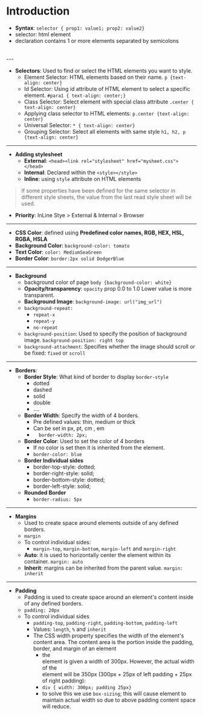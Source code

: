 # Introduction
* **Syntax**: `selector { prop1: value1; prop2: value2}`
* selector: html element 
* declaration contains 1 or more elements separated by semicolons
<br/>
---

* **Selectors**: Used to find or select the HTML elements you want to style.
  * Element Selector: HTML elements based on their name. `p {text-align: center}`
  * Id Selector: Using id attribute of HTML element to select a specific element. `#para1 { text-align: center;}`
  * Class Selector: Select element with special class attribute `.center { text-align: center}`
  * Applying class selector to HTML elements: `p.center {text-align: center}`
  * Universal Selector: `* { text-align: center}`
  * Grouping Selector: Select all elements with same style `h1, h2, p {text-align: center}`
---

* **Adding stylesheet**
  * **External**: `<head><link rel="stylesheet" href="mysheet.css"></head>`
  * **Internal**: Declared within the `<style></style>`
  * **Inline**: using `style` attribute on HTML elements

> If some properties have been defined for the same selector in different style sheets, the value from the last read style sheet will be used. 

* **Priority**: InLine Stye > External & Internal > Browser
---

* **CSS Color**: defined using **Predefined color names, RGB, HEX, HSL, RGBA, HSLA**
* **Background Color**: `background-color: tomato`
* **Text Color**: `color: MediumSeaGreen`
* **Border Color**: `border:2px solid DodgerBlue`
---

* **Background**
  * background color of page `body {background-color: white}`
  * **Opacity/transparency**: `opacity` prop 0.0 to 1.0 Lower value is more transparent.
  * **Background Image**: `background-image: url("img_url")`
  * `background-repeat:`
    * `repeat-x`
    * `repeat-y`
    * `no-repeat`
  * `background-position`: Used to specify the position of background image. `background-position: right top`
  * `background-attachment`: Specifies whether the image should scroll or be fixed: `fixed` or `scroll`
----

* **Borders**:
  * **Border Style**: What kind of border to display `border-style`
    * dotted
    * dashed
    * solid
    * double
    * ....
  * **Border Width**: Specify the width of 4 borders.
    * Pre defined values: thin, medium or thick
    * Can be set in px, pt, cm , em
    * `  border-width: 2px;`
  * **Border Color**: Used to set the color of 4 borders
    * If no color is set then it is inherited from the element.
    * `border-color: blue`
  * **Border Individual sides**
    * border-top-style: dotted;
    * border-right-style: solid;
    * border-bottom-style: dotted;
    * border-left-style: solid;
  * **Rounded Border**
    * `border-radius: 5px`
---
* **Margins**
  * Used to create space around elements outside of any defined borders.
  * `margin`
  * To control individual sides: 
    * `margin-top`, `margin-bottom`, `margin-left` and `margin-right`
  * **Auto**: it is used to horizontally center the element within its container. `margin: auto`
  * **Inherit**: margins can be inherited from the parent value. `margin: inherit`
---

* **Padding**
  * Padding is used to create space around an element's content inside of any defined borders. 
  * `padding: 20px`
  * To control individual sides
    * `padding-top`, `padding-right`, `padding-bottom`, `padding-left`
    * Values: `length`, `%` and `inherit`
    * The CSS width property specifies the width of the element's content area. The content area is the portion inside the padding, border, and margin of an element
      * the <div> element is given a width of 300px. However, the actual width of the <div> element will be 350px (300px + 25px of left padding + 25px of right padding):
      * `div { width: 300px; padding 25px}`
      * to solve this we use `box-sizing`; this will cause element to maintain actual width so due to above padding content space will reduce. 